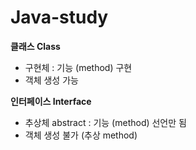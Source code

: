 # Java-study

**클래스 Class**
- 구현체 : 기능 (method) 구현
- 객체 생성 가능

**인터페이스 Interface**
- 추상체 abstract : 기능 (method) 선언만 됨
- 객체 생성 불가 (추상 method)









